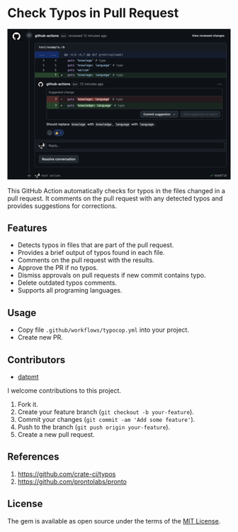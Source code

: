 # Check Typos in Pull Request

![image](typocop.png)

This GitHub Action automatically checks for typos in the files changed in a pull request. It comments on the pull request with any detected typos and provides suggestions for corrections.

## Features

- Detects typos in files that are part of the pull request.
- Provides a brief output of typos found in each file.
- Comments on the pull request with the results.
- Approve the PR if no typos.
- Dismiss approvals on pull requests if new commit contains typo.
- Delete outdated typos comments.
- Supports all programing languages.

## Usage

- Copy file `.github/workflows/typocop.yml` into your project.
- Create new PR.

## Contributors

- [datpmt](https://github.com/datpmt)

I welcome contributions to this project.

1.  Fork it.
2.  Create your feature branch (`git checkout -b your-feature`).
3.  Commit your changes (`git commit -am 'Add some feature'`).
4.  Push to the branch (`git push origin your-feature`).
5.  Create a new pull request.

## References
1. https://github.com/crate-ci/typos
2. https://github.com/prontolabs/pronto

## License
The gem is available as open source under the terms of the [MIT License](LICENSE).
